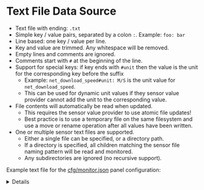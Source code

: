 # Text File Data Source

- Text file with ending: `.txt`
- Simple key / value pairs, separated by a colon `:`. Example: `foo: bar`
- Line based: one key / value per line.
- Key and value are trimmed. Any whitespace will be removed.
- Empty lines and comments are ignored.
- Comments start with `#` at the beginning of the line.
- Support for special keys: if key ends with `#unit` then the value is the unit for the corresponding key before the suffix
    - Example: `net_download_speed#unit: M/S` is the unit value for `net_download_speed`.
    - This can be used for dynamic unit values if they sensor value provider cannot add the unit to the corresponding value.
- File contents will automatically be read when updated.
    - This requires the sensor value provider to use atomic file updates!
    - Best practice is to use a temporary file on the same filesystem and use a move or rename operation after all values have been written.
- One or multiple sensor text files are supported.
    - Either a single file can be specified, or a directory path.
    - If a directory is specified, all children matching the sensor file naming pattern will be read and monitored.
    - Any subdirectories are ignored (no recursive support).

Example text file for the [cfg/monitor.json](../cfg/monitor.json) panel configuration:

<details>

```
cpu_temperature: 65
cpu_percent: 98
memory_usage: 77
memory_Temperature: 48
net_ip_address: 146.56.182.244
gpu_core: 98
gpu_temperature: 78
net_upload_speed: 100
net_upload_speed#unit: K/S
net_download_speed: 120
net_download_speed#unit: M/S
motherboard_temperature: 38
storage_ssd[0]['temperature']: 31
storage_ssd[0]['used']: 17
storage_ssd[1]['temperature']: 32
storage_ssd[1]['used']: 27
storage_ssd[2]['temperature']: 33
storage_ssd[2]['used']: 37
storage_ssd[3]['temperature']: 34
storage_ssd[3]['used']: 47
storage_ssd[4]['temperature']: 35
storage_ssd[4]['used']: 57
storage_hdd[0]['temperature']: 36
storage_hdd[0]['used']: 17
storage_hdd[1]['temperature']: 37
storage_hdd[1]['used']: 27
storage_hdd[2]['temperature']: 38
storage_hdd[2]['used']: 37
storage_hdd[3]['temperature']: 39
storage_hdd[3]['used']: 47
storage_hdd[4]['temperature']: 40
storage_hdd[4]['used']: 57
storage_hdd[5]['temperature']: 10
storage_hdd[5]['used']: 67
```

</details>


